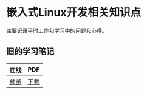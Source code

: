 # 嵌入式Linux开发相关知识点

主要记录平时工作和学习中的问题和心得。

## 旧的学习笔记

| 在线 | PDF |
| ---- | --- |
|[预览](https://winddoing.github.io/old_notes/) | [下载](https://github.com/Winddoing/old_notes/raw/master/embedded_linux_notes.pdf) |

